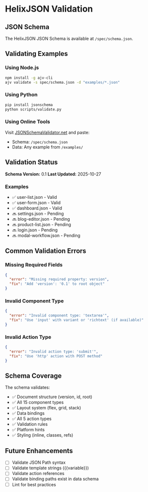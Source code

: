 # HelixJSON Validation

## JSON Schema

The HelixJSON JSON Schema is available at `/spec/schema.json`.

## Validating Examples

### Using Node.js

```bash
npm install -g ajv-cli
ajv validate -s spec/schema.json -d "examples/*.json"
```

### Using Python

```bash
pip install jsonschema
python scripts/validate.py
```

### Using Online Tools

Visit [JSONSchemaValidator.net](https://www.jsonschemavalidator.net/) and paste:
- Schema: `/spec/schema.json`
- Data: Any example from `/examples/`

## Validation Status

**Schema Version:** 0.1
**Last Updated:** 2025-10-27

### Examples

- ✅ user-list.json - Valid
- ✅ user-form.json - Valid
- ✅ dashboard.json - Valid
- 🔜 settings.json - Pending
- 🔜 blog-editor.json - Pending
- 🔜 product-list.json - Pending
- 🔜 login.json - Pending
- 🔜 modal-workflow.json - Pending

## Common Validation Errors

### Missing Required Fields

```json
{
  "error": "Missing required property: version",
  "fix": "Add 'version': '0.1' to root object"
}
```

### Invalid Component Type

```json
{
  "error": "Invalid component type: 'textarea'",
  "fix": "Use 'input' with variant or 'richtext' (if available)"
}
```

### Invalid Action Type

```json
{
  "error": "Invalid action type: 'submit'",
  "fix": "Use 'http' action with POST method"
}
```

## Schema Coverage

The schema validates:

- ✅ Document structure (version, id, root)
- ✅ All 15 component types
- ✅ Layout system (flex, grid, stack)
- ✅ Data bindings
- ✅ All 5 action types
- ✅ Validation rules
- ✅ Platform hints
- ✅ Styling (inline, classes, refs)

## Future Enhancements

- [ ] Validate JSON Path syntax
- [ ] Validate template strings ({{variable}})
- [ ] Validate action references
- [ ] Validate binding paths exist in data schema
- [ ] Lint for best practices
